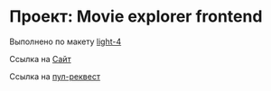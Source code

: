 # Проект: Movie explorer frontend

Выполнено по макету [light-4](https://www.figma.com/file/6FMWkB94wE7KTkcCgUXtnC/light-1?type=design&node-id=1-2798&mode=dev "Ссылка на макет")

Ссылка на [Сайт](https://nibfilm.nomoredomainsicu.ru/ "Сайт на сервере")

Ссылка на [пул-реквест]()